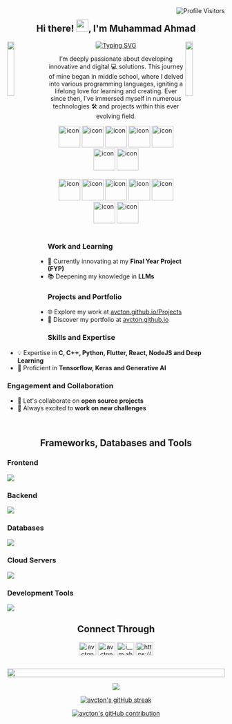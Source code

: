 <!-- Profile Visits -->

<a href="https://komarev.com/ghpvc/?username=avcton">
  <img align="right" src="https://komarev.com/ghpvc/?username=avcton&label=Visitors&color=0e75b6&style=flat" alt="Profile Visitors" />
</a>

<!-- Intro Mesage -->

<h2 align="center">
  Hi there!
  <img src="https://media.giphy.com/media/hvRJCLFzcasrR4ia7z/giphy.gif" width="28">,
  I'm Muhammad Ahmad
</h2>

<!-- Intro Confetti -->

<img align="left" src="https://user-images.githubusercontent.com/65187002/144930161-2f783401-8d27-4fdf-a2f7-cc0ba32f1f1f.gif" width="18%" style="display:inline;"><img align="right" src="https://user-images.githubusercontent.com/65187002/144930161-2f783401-8d27-4fdf-a2f7-cc0ba32f1f1f.gif" width="18%" style="display:inline;">

<!-- Intro Highlights -->

<p align="center">
  <a href="https://git.io/typing-svg"><img src="https://readme-typing-svg.herokuapp.com?font=Poppins&duration=3000&pause=200&center=true&vCenter=true&random=false&width=435&lines=Full+Stack+Developer;Data+Scientist;5%2B+years+of+coding+experience;Always+learning+new+stuff" alt="Typing SVG" /></a>
</p>

<!-- Bio -->

<p align="center">
  I’m deeply passionate about developing innovative and digital 💻 solutions. This journey of mine began in middle school, where I delved into various programming languages, igniting a lifelong love for learning and creating. Ever since then, I’ve immersed myself in numerous technologies 🛠️ and projects within this ever evolving field.
</p>

<!-- Techstack Highlights -->

<div align="center">
  <img src="https://techstack-generator.vercel.app/cpp-icon.svg" alt="icon" width="50" height="50" />
  <img src="https://techstack-generator.vercel.app/csharp-icon.svg" alt="icon" width="50" height="50" />
  <img src="https://techstack-generator.vercel.app/js-icon.svg" alt="icon" width="50" height="50" />
  <img src="https://techstack-generator.vercel.app/ts-icon.svg" alt="icon" width="50" height="50" />
  <img src="https://techstack-generator.vercel.app/react-icon.svg" alt="icon" width="50" height="50" />
  <img src="https://techstack-generator.vercel.app/python-icon.svg" alt="icon" width="50" height="50" />
  <img src="https://techstack-generator.vercel.app/django-icon.svg" alt="icon" width="50" height="50" />
</div>

<br>

<div align="center">
  <img src="https://techstack-generator.vercel.app/restapi-icon.svg" alt="icon" width="50" height="50" />
  <img src="https://techstack-generator.vercel.app/graphql-icon.svg" alt="icon" width="50" height="50" />
  <img src="https://techstack-generator.vercel.app/docker-icon.svg" alt="icon" width="50" height="50" />
  <img src="https://techstack-generator.vercel.app/mysql-icon.svg" alt="icon" width="50" height="50" />
  <img src="https://techstack-generator.vercel.app/aws-icon.svg" alt="icon" width="50" height="50" />
  <img src="https://techstack-generator.vercel.app/github-icon.svg" alt="icon" width="50" height="50" />
  <img src="https://techstack-generator.vercel.app/sass-icon.svg" alt="icon" width="50" height="50" />
</div>

<br>

<!-- Current Status -->

### Work and Learning
- 🚀 Currently innovating at my **Final Year Project (FYP)**
- 📚 Deepening my knowledge in **LLMs**

### Projects and Portfolio
- 🌐 Explore my work at [avcton.github.io/Projects](https://avcton.github.io/Projects/)
- 💼 Discover my portfolio at [avcton.github.io](https://avcton.github.io/)

### Skills and Expertise
- 💡 Expertise in **C, C++, Python, Flutter, React, NodeJS and Deep Learning**
- 🔧 Proficient in **Tensorflow, Keras and Generative AI**

### Engagement and Collaboration
- 🤝 Let's collaborate on **open source projects**
- 🚀 Always excited to **work on new challenges**

<br>

<!-- Lanuage and Tools -->

<h2 align="center">Frameworks, Databases and Tools</h2>

### Frontend
<p align="left">
  <img src="https://skillicons.dev/icons?i=ts,js,react,flutter,redux,tailwind,materialui,vite,sass" />
</p>

### Backend
<p align="left">
  <img src="https://skillicons.dev/icons?i=php,nodejs,flask,express,dotnet,django" />
</p>

### Databases
<p align="left">
  <img src="https://skillicons.dev/icons?i=mongodb,mysql,postgresql,sqlite" />
</p>

### Cloud Servers
<p align="left">
  <img src="https://skillicons.dev/icons?i=azure,aws,gcp,firebase,appwrite" />
</p>

### Development Tools
<p align="left">
  <img src="https://skillicons.dev/icons?i=git,github,gitlab,docker,figma,xd,idea,vscode,postman,linux,arduino,androidstudio,anaconda,opencv,ps,pug,selenium,sklearn,tensorflow," />
</p>

<!-- Socials -->

<h2 align="center">Connect Through</h2>
<p align="center">
<a href="https://twitter.com/avcton" target="blank"><img align="center" src="https://raw.githubusercontent.com/rahuldkjain/github-profile-readme-generator/master/src/images/icons/Social/twitter.svg" alt="avcton" height="30" width="40" /></a>
<a href="https://linkedin.com/in/avcton" target="blank"><img align="center" src="https://raw.githubusercontent.com/rahuldkjain/github-profile-readme-generator/master/src/images/icons/Social/linked-in-alt.svg" alt="avcton" height="30" width="40" /></a>
<a href="https://instagram.com/i__m.ahmad" target="blank"><img align="center" src="https://raw.githubusercontent.com/rahuldkjain/github-profile-readme-generator/master/src/images/icons/Social/instagram.svg" alt="i__m.ahmad" height="30" width="40" /></a>
<a href="https://avcton.github.io/sitemap" target="blank"><img align="center" src="https://raw.githubusercontent.com/rahuldkjain/github-profile-readme-generator/master/src/images/icons/Social/rss.svg" alt="https://avcton.github.io/sitemap" height="30" width="40" /></a>
</p>
<br>

<!-- Github Achievements -->

<img src="https://i.imgur.com/dBaSKWF.gif" height="20" width="100%">

<p align="center">
  <a align="center"href="https://github.com/avcton">
    <img src="https://github-profile-trophy.vercel.app/?username=avcton&theme=matrix&no-bg=true&no-frame=true&row=1&column=4&title=MultiLanguage,Joined2020,Commits,Experience">
  </a>
</p>

<p align="center">
  <a align="center"href="https://github.com/avcton">
    <img src="https://github-readme-streak-stats.herokuapp.com/?user=avcton&theme=radical&border=7F3FBF&background=0D1117" alt="avcton's gitHub streak"/>
  </a>
</p>

<p align="center">
  <a href="https://github.com/avcton">
    <img src="https://github-profile-summary-cards.vercel.app/api/cards/profile-details?username=avcton&theme=radical" alt="avcton's gitHub contribution"/>
  </a>
</p>
